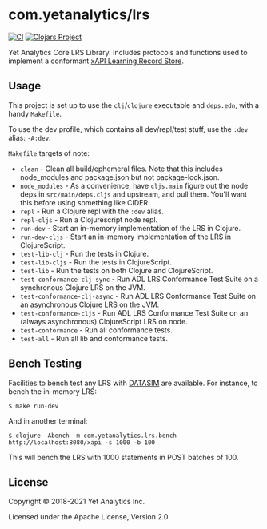 # com.yetanalytics/lrs

[![CI](https://github.com/yetanalytics/lrs/actions/workflows/main.yml/badge.svg)](https://github.com/yetanalytics/lrs/actions/workflows/main.yml) [![Clojars Project](https://img.shields.io/clojars/v/com.yetanalytics/lrs.svg)](https://clojars.org/com.yetanalytics/lrs)

Yet Analytics Core LRS Library. Includes protocols and functions used to implement a conformant [xAPI Learning Record Store](https://github.com/adlnet/xAPI-Spec).

## Usage

This project is set up to use the `clj`/`clojure` executable and `deps.edn`, with a handy `Makefile`.

To use the dev profile, which contains all dev/repl/test stuff, use the `:dev` alias: `-A:dev`.

`Makefile` targets of note:

* `clean` - Clean all build/ephemeral files. Note that this includes node_modules and package.json but not package-lock.json.
* `node_modules` - As a convenience, have `cljs.main` figure out the node deps in `src/main/deps.cljs` and upstream, and pull them. You'll want this before using something like CIDER.
* `repl` - Run a Clojure repl with the `:dev` alias.
* `repl-cljs` - Run a Clojurescript node repl.
* `run-dev` - Start an in-memory implementation of the LRS in Clojure.
* `run-dev-cljs` - Start an in-memory implementation of the LRS in ClojureScript.
* `test-lib-clj` - Run the tests in Clojure.
* `test-lib-cljs` - Run the tests in ClojureScript.
* `test-lib` - Run the tests on both Clojure and ClojureScript.
* `test-conformance-clj-sync` - Run ADL LRS Conformance Test Suite on a synchronous Clojure LRS on the JVM.
* `test-conformance-clj-async` - Run ADL LRS Conformance Test Suite on an asynchronous Clojure LRS on the JVM.
* `test-conformance-cljs` - Run ADL LRS Conformance Test Suite on an (always asynchronous) ClojureScript LRS on node.
* `test-conformance` - Run all conformance tests.
* `test-all` - Run all lib and conformance tests.

## Bench Testing

Facilities to bench test any LRS with [DATASIM](https://github.com/yetanalytics/datasim) are available. For instance, to bench the in-memory LRS:

    $ make run-dev

And in another terminal:

    $ clojure -Abench -m com.yetanalytics.lrs.bench http://localhost:8080/xapi -s 1000 -b 100

This will bench the LRS with 1000 statements in POST batches of 100.

## License

Copyright © 2018-2021 Yet Analytics Inc.

Licensed under the Apache License, Version 2.0.
